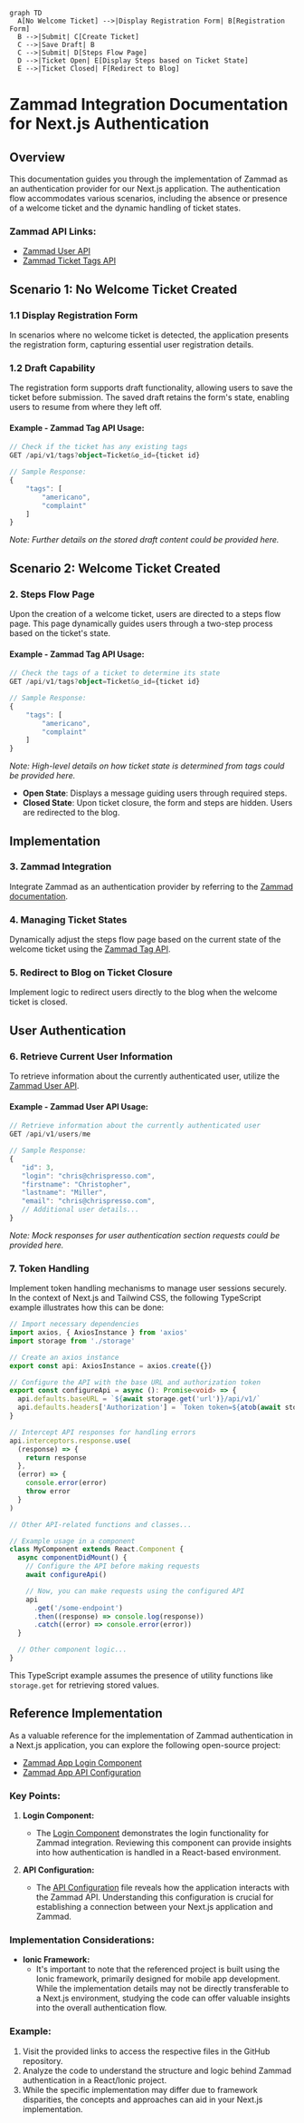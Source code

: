 ```mermaid
graph TD
  A[No Welcome Ticket] -->|Display Registration Form| B[Registration Form]
  B -->|Submit| C[Create Ticket]
  C -->|Save Draft| B
  C -->|Submit| D[Steps Flow Page]
  D -->|Ticket Open| E[Display Steps based on Ticket State]
  E -->|Ticket Closed| F[Redirect to Blog]
```

# Zammad Integration Documentation for Next.js Authentication

## Overview

This documentation guides you through the implementation of Zammad as an authentication provider for our Next.js application. The authentication flow accommodates various scenarios, including the absence or presence of a welcome ticket and the dynamic handling of ticket states.

### Zammad API Links:

- [Zammad User API](https://docs.zammad.org/en/latest/api/user.html?highlight=user#me-current-user)
- [Zammad Ticket Tags API](https://docs.zammad.org/en/latest/api/ticket/tags.html)

## Scenario 1: No Welcome Ticket Created

### 1.1 Display Registration Form

In scenarios where no welcome ticket is detected, the application presents the registration form, capturing essential user registration details.

### 1.2 Draft Capability

The registration form supports draft functionality, allowing users to save the ticket before submission. The saved draft retains the form's state, enabling users to resume from where they left off.

#### Example - Zammad Tag API Usage:

```typescript
// Check if the ticket has any existing tags
GET /api/v1/tags?object=Ticket&o_id={ticket id}

// Sample Response:
{
    "tags": [
        "americano",
        "complaint"
    ]
}
```

_Note: Further details on the stored draft content could be provided here._

## Scenario 2: Welcome Ticket Created

### 2. Steps Flow Page

Upon the creation of a welcome ticket, users are directed to a steps flow page. This page dynamically guides users through a two-step process based on the ticket's state.

#### Example - Zammad Tag API Usage:

```typescript
// Check the tags of a ticket to determine its state
GET /api/v1/tags?object=Ticket&o_id={ticket id}

// Sample Response:
{
    "tags": [
        "americano",
        "complaint"
    ]
}
```

_Note: High-level details on how ticket state is determined from tags could be provided here._

- **Open State**: Displays a message guiding users through required steps.
- **Closed State**: Upon ticket closure, the form and steps are hidden. Users are redirected to the blog.

## Implementation

### 3. Zammad Integration

Integrate Zammad as an authentication provider by referring to the [Zammad documentation](https://docs.zammad.org/en/latest/api/user.html?highlight=user#me-current-user).

### 4. Managing Ticket States

Dynamically adjust the steps flow page based on the current state of the welcome ticket using the [Zammad Tag API](https://docs.zammad.org/en/latest/api/ticket/tags.html).

### 5. Redirect to Blog on Ticket Closure

Implement logic to redirect users directly to the blog when the welcome ticket is closed.

## User Authentication

### 6. Retrieve Current User Information

To retrieve information about the currently authenticated user, utilize the [Zammad User API](https://docs.zammad.org/en/latest/api/user.html?highlight=user#me-current-user).

#### Example - Zammad User API Usage:

```typescript
// Retrieve information about the currently authenticated user
GET /api/v1/users/me

// Sample Response:
{
   "id": 3,
   "login": "chris@chrispresso.com",
   "firstname": "Christopher",
   "lastname": "Miller",
   "email": "chris@chrispresso.com",
   // Additional user details...
}
```

_Note: Mock responses for user authentication section requests could be provided here._

### 7. Token Handling

Implement token handling mechanisms to manage user sessions securely. In the context of Next.js and Tailwind CSS, the following TypeScript example illustrates how this can be done:

```typescript
// Import necessary dependencies
import axios, { AxiosInstance } from 'axios'
import storage from './storage'

// Create an axios instance
export const api: AxiosInstance = axios.create({})

// Configure the API with the base URL and authorization token
export const configureApi = async (): Promise<void> => {
  api.defaults.baseURL = `${await storage.get('url')}/api/v1/`
  api.defaults.headers['Authorization'] = `Token token=${atob(await storage.get('token'))}`
}

// Intercept API responses for handling errors
api.interceptors.response.use(
  (response) => {
    return response
  },
  (error) => {
    console.error(error)
    throw error
  }
)

// Other API-related functions and classes...

// Example usage in a component
class MyComponent extends React.Component {
  async componentDidMount() {
    // Configure the API before making requests
    await configureApi()

    // Now, you can make requests using the configured API
    api
      .get('/some-endpoint')
      .then((response) => console.log(response))
      .catch((error) => console.error(error))
  }

  // Other component logic...
}
```

This TypeScript example assumes the presence of utility functions like `storage.get` for retrieving stored values.

## Reference Implementation

As a valuable reference for the implementation of Zammad authentication in a Next.js application, you can explore the following open-source project:

- [Zammad App Login Component](https://github.com/AddoSolutions/zammad-app/blob/master/src/Login.tsx)
- [Zammad App API Configuration](https://github.com/AddoSolutions/zammad-app/blob/master/src/api.ts)

### Key Points:

1. **Login Component:**

   - The [Login Component](https://github.com/AddoSolutions/zammad-app/blob/master/src/Login.tsx) demonstrates the login functionality for Zammad integration. Reviewing this component can provide insights into how authentication is handled in a React-based environment.

2. **API Configuration:**

   - The [API Configuration](https://github.com/AddoSolutions/zammad-app/blob/master/src/api.ts) file reveals how the application interacts with the Zammad API. Understanding this configuration is crucial for establishing a connection between your Next.js application and Zammad.

### Implementation Considerations:

- **Ionic Framework:**
  - It's important to note that the referenced project is built using the Ionic framework, primarily designed for mobile app development. While the implementation details may not be directly transferable to a Next.js environment, studying the code can offer valuable insights into the overall authentication flow.

### Example:

1. Visit the provided links to access the respective files in the GitHub repository.
2. Analyze the code to understand the structure and logic behind Zammad authentication in a React/Ionic project.
3. While the specific implementation may differ due to framework disparities, the concepts and approaches can aid in your Next.js implementation.
